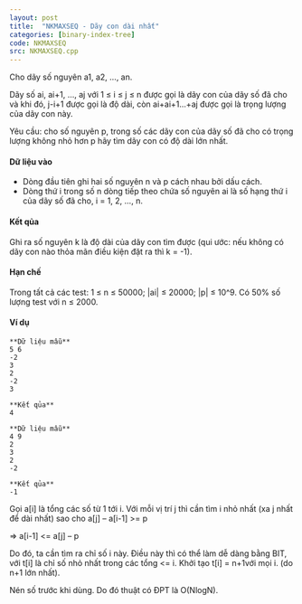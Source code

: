 ```yaml
---
layout: post
title:  "NKMAXSEQ - Dãy con dài nhất"
categories: [binary-index-tree]
code: NKMAXSEQ
src: NKMAXSEQ.cpp
---
```




  



Cho dãy số nguyên a1, a2, …, an.

Dãy số ai, ai+1, …, aj với 1 ≤ i ≤ j ≤ n được gọi là dãy con của dãy số đã cho và khi đó, j-i+1 được gọi là độ dài, còn ai+ai+1...+aj được gọi là trọng lượng của dãy con này.

Yêu cầu: cho số nguyên p, trong số các dãy con của dãy số đã cho có trọng lượng không nhỏ hơn p hãy tìm dãy con có độ dài lớn nhất.

#### Dữ liệu vào

*   Dòng đầu tiên ghi hai số nguyên n và p cách nhau bởi dấu cách.
*   Dòng thứ i trong số n dòng tiếp theo chứa số nguyên ai là số hạng thứ i của dãy số đã cho, i = 1, 2, …, n.

#### Kết qủa

Ghi ra số nguyên k là độ dài của dãy con tìm được (qui ước: nếu không có dãy con nào thỏa mãn điều kiện đặt ra thì k = -1).

#### Hạn chế

Trong tất cả các test: 1 ≤ n ≤ 50000; |ai| ≤ 20000; |p| ≤ 10^9. Có 50% số lượng test với n ≤ 2000.

#### Ví dụ

```
**Dữ liệu mẫu**
5 6
-2
3
2
-2
3

**Kết qủa**
4

**Dữ liệu mẫu**
4 9
2
3
2
-2

**Kết qủa**
-1

```

<!--more-->



Gọi a[i] là tổng các số từ 1 tới i. Với mỗi vị trí j thì cần tìm i nhỏ nhất (xa j nhất để dài nhất) sao cho a[j] – a[i-1] >= p


=> a[i-1] <= a[j] – p

Do đó, ta cần tìm ra chỉ số i này. Điều này thì có thể làm dễ dàng bằng BIT, với t[i] là chỉ số nhỏ nhất trong các tổng <= i. Khởi tạo t[i] = n+1với mọi i. (do n+1 lớn nhất). 

Nén số trước khi dùng. Do đó thuật có ĐPT là O(NlogN).
